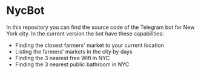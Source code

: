 # NycBot
In this repository you can find the source code of the Telegram bot for New York city.
In the current version the bot have these capabilities:

- Finding the closest farmers' market to your current location
- Listing the farmers' markets in the city by days 
- Finding the 3 nearest free Wifi in NYC
- Finding the 3 nearest public bathroom in NYC
